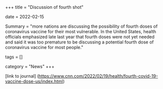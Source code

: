 +++
title = "Discussion of fourth shot"

date = 2022-02-15

Summary = "more nations are discussing the possibility of fourth doses of coronavirus vaccine for their most vulnerable. In the United States, health officials emphasized late last year that fourth doses were not yet needed and said it was too premature to be discussing a potential fourth dose of coronavirus vaccine for most people."

tags = []

category = "News"
+++

[link to journal] (https://www.cnn.com/2022/02/19/health/fourth-covid-19-vaccine-dose-us/index.html)







